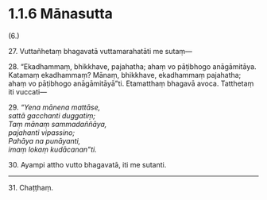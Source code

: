 

# 1.1.6 Mānasutta




(6.)

27\. Vuttañhetaṃ bhagavatā vuttamarahatāti me sutaṃ—

28\. “Ekadhammaṃ, bhikkhave, pajahatha; ahaṃ vo pāṭibhogo anāgāmitāya. Katamaṃ ekadhammaṃ? Mānaṃ, bhikkhave, ekadhammaṃ pajahatha; ahaṃ vo pāṭibhogo anāgāmitāyā”ti. Etamatthaṃ bhagavā avoca. Tatthetaṃ iti vuccati—

29\. _“Yena mānena mattāse,_  
_sattā gacchanti duggatiṃ;_  
_Taṃ mānaṃ sammadaññāya,_  
_pajahanti vipassino;_  
_Pahāya na punāyanti,_  
_imaṃ lokaṃ kudācanan”ti._  


30\. Ayampi attho vutto bhagavatā, iti me sutanti.

---

31\. Chaṭṭhaṃ.






